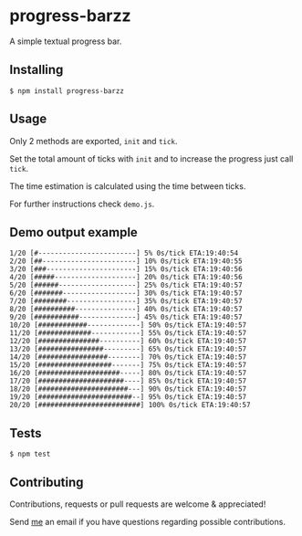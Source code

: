 # progress-barzz

A simple textual progress bar.


## Installing

`$ npm install progress-barzz`


## Usage

Only 2 methods are exported, `init` and `tick`.

Set the total amount of ticks with `init` and to increase the progress just call `tick`.

The time estimation is calculated using the time between ticks.

For further instructions check `demo.js`.


## Demo output example

	1/20 [#------------------------] 5% 0s/tick ETA:19:40:54
	2/20 [##-----------------------] 10% 0s/tick ETA:19:40:55
	3/20 [###----------------------] 15% 0s/tick ETA:19:40:56
	4/20 [#####--------------------] 20% 0s/tick ETA:19:40:56	
	5/20 [######-------------------] 25% 0s/tick ETA:19:40:57
	6/20 [#######------------------] 30% 0s/tick ETA:19:40:57
	7/20 [########-----------------] 35% 0s/tick ETA:19:40:57
	8/20 [##########---------------] 40% 0s/tick ETA:19:40:57
	9/20 [###########--------------] 45% 0s/tick ETA:19:40:57
	10/20 [############-------------] 50% 0s/tick ETA:19:40:57
	11/20 [#############------------] 55% 0s/tick ETA:19:40:57
	12/20 [###############----------] 60% 0s/tick ETA:19:40:57
	13/20 [################---------] 65% 0s/tick ETA:19:40:57
	14/20 [#################--------] 70% 0s/tick ETA:19:40:57
	15/20 [##################-------] 75% 0s/tick ETA:19:40:57
	16/20 [####################-----] 80% 0s/tick ETA:19:40:57
	17/20 [#####################----] 85% 0s/tick ETA:19:40:57
	18/20 [######################---] 90% 0s/tick ETA:19:40:57
	19/20 [#######################--] 95% 0s/tick ETA:19:40:57
	20/20 [#########################] 100% 0s/tick ETA:19:40:57


## Tests

`$ npm test`


## Contributing

Contributions, requests or pull requests are welcome & appreciated!

Send [me](https://github.com/bertolo1988/) an email if you have questions regarding possible contributions.
